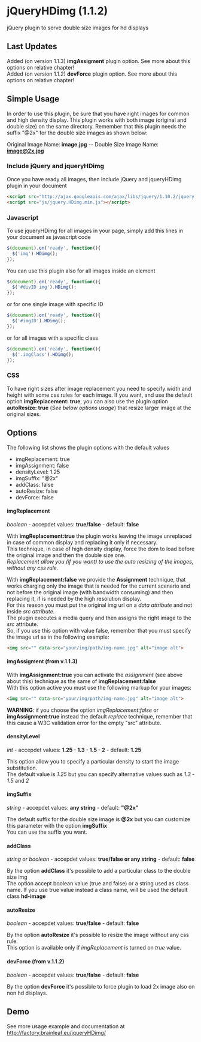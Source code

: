 jQueryHDimg (1.1.2)
===========

jQuery plugin to serve double size images for hd displays

Last Updates
-------------
Added (on version 1.1.3) **imgAssigment** plugin option. See more about this options on relative chapter!<br>
Added (on version 1.1.2) **devForce** plugin option. See more about this options on relative chapter!

Simple Usage
-------------
In order to use this plugin, be sure that you have right images for common and high density display.
This plugin works with both image (original and double size) on the same directory. Remember that this plugin needs the suffix "@2x" for the double size images as shown below:

Original Image Name: **image.jpg** -- Double Size Image Name: **image@2x.jpg**

### Include jQuery and jqueryHDimg
Once you have ready all images, then include jQuery and jqueryHDimg plugin in your document

```html
<script src="http://ajax.googleapis.com/ajax/libs/jquery/1.10.2/jquery.min.js"></script>
<script src="js/jquery.HDimg.min.js"></script>
```

### Javascript
To use jqueryHDimg for all images in your page, simply add this lines in your document as javascript code
```javascript
$(document).on('ready', function(){
  $('img').HDimg();
});
```

You can use this plugin also for all images inside an element
```javascript
$(document).on('ready', function(){
  $('#divID img').HDimg();
});
```
or for one single image with specific ID
```javascript
$(document).on('ready', function(){
  $('#imgID').HDimg();
});
```
or for all images with a specific class
```javascript
$(document).on('ready', function(){
  $('.imgClass').HDimg();
});
```

### CSS
To have right sizes after image replacement you need to specify width and height with some css rules for each image.
If you want, and use the default option **imgReplacement: true**, you can also use the plugin option **autoResize: true** (*See below options usage*) that resize larger image at the original sizes.

Options
-------
The following list shows the plugin options with the default values
* imgReplacement: true
* imgAssignment: false
* densityLevel: 1.25
* imgSuffix: "@2x"
* addClass: false
* autoResize: false
* devForce: false

#### imgReplacement
*boolean* - accepdet values: **true/false** - default: **false**

With **imgReplacement:true** the plugin works leaving the image unreplaced in case of common display and replacing it only if necessary.<br>
This technique, in case of high density display, force the dom to load before the original image and then the double size one.<br>
*Replacement allow you (if you want) to use the auto resizing of the images, without any css rule.*

With **imgReplacement:false** we provide the <strong>Assignment</strong> technique, that works charging only the image that is needed for the current scenario and not before the original image (with bandwidth consuming) and then replacing it, if is needed by the high resolution display.<br>
For this reason you must put the original img url on a *data attribute* and not inside *src attribute*.<br>
The plugin executes a media query and then assigns the right image to the *src* attribute.<br>
So, if you use this option with value false, remember that you must specify the image url as in the following example:
```html
<img src="" data-src="your/img/path/img-name.jpg" alt="image alt">
```

#### imgAssigment (from v.1.1.3)
With **imgAssignment:true** you can activate the *assignment* (see above about this) technique as the same of **imgReplacement:false**<br>
With this option active you must use the following markup for your images:<br>
```html
<img src="" data-src="your/img/path/img-name.jpg" alt="image alt">
```
**WARNING**: if you choose the option *imgReplacement:false* or **imgAssignment:true** instead the default *replace* technique, remember that this cause a W3C validation error for the empty "src" attribute.

#### densityLevel
*int* - accepdet values: **1.25 - 1.3 - 1.5 - 2** - default: **1.25**

This option allow you to specify a particular density to start the image substitution.<br>
The default value is *1.25* but you can specify alternative values such as *1.3* - *1.5* and *2*

#### imgSuffix
*string* - accepdet values: **any string** - default: **"@2x"**

The default suffix for the double size image is **@2x** but you can customize this parameter with the option **imgSuffix**<br>
You can use the suffix you want.

#### addClass
*string or boolean* - accepdet values: **true/false or any string** - default: **false**

By the option **addClass** it's possible to add a particular class to the double size img<br>
The option accept boolean value (true and false) or a string used as class name. If you use true value instead a class name, will be used the default class **hd-image**

#### autoResize
*boolean* - accepdet values: **true/false** - default: **false**

By the option  **autoResize** it's possible to resize the image without any css rule.<br> 
This option is available only if *imgReplacement* is turned on *true* value.<br>

#### devForce (from v.1.1.2)
*boolean* - accepdet values: **true/false** - default: **false**

By the option **devForce** it's possible to force plugin to load 2x image also on non hd displays.

Demo
----
See more usage example and documentation at <http://factory.brainleaf.eu/jqueryHDimg/>
